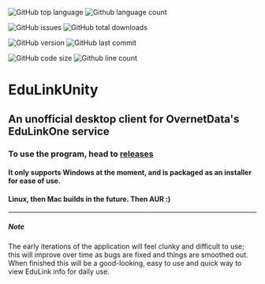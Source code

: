 ![GitHub top language](https://img.shields.io/github/languages/top/Malted-Wheaties/EduLinkUnity)
![Github language count](https://img.shields.io/github/languages/count/Malted-Wheaties/EduLinkUnity)

![GitHub issues](https://img.shields.io/github/issues/Malted-Wheaties/EduLinkUnity)
![GitHub total downloads](https://img.shields.io/github/downloads/Malted-Wheaties/EduLinkunity/total)

![GitHub version](https://img.shields.io/github/v/release/Malted-Wheaties/EduLinkUnity?include_prereleases)
![GitHub last commit](https://img.shields.io/github/last-commit/Malted-Wheaties/EduLinkUnity)

![GitHub code size](https://img.shields.io/github/languages/code-size/Malted-Wheaties/EduLinkUnity)
![Github line count](https://img.shields.io/tokei/lines/github/Malted-Wheaties/EduLinkUnity)

# EduLinkUnity
## An unofficial desktop client for OvernetData's EduLinkOne service


### To use the program, head to [releases](https://github.com/Malted-Wheaties/EduLinkUnity/releases)
#### It only supports Windows at the moment, and is packaged as an installer for ease of use.
#### Linux, then Mac builds in the future. Then AUR :)
--------
##### Note
The early iterations of the application will feel clunky and difficult to use; this will improve over time as bugs are fixed and things are smoothed out.
When finished this will be a good-looking, easy to use and quick way to view EduLink info for daily use.
